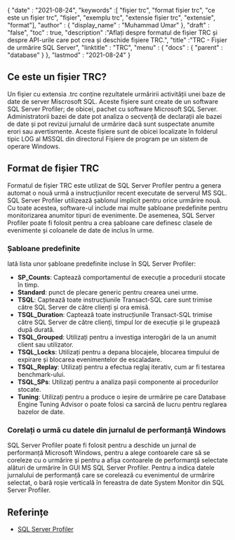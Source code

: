 {
  "date" : "2021-08-24",
  "keywords" :[ "fișier trc", "format fișier trc", "ce este un fișier trc", "fișier", "exemplu trc", "extensie fișier trc", "extensie", "format"],
  "author" : {
    "display_name" : "Muhammad Umar"
},
  "draft" : "false",
  "toc" : true,
  "description" :"Aflați despre formatul de fișier TRC și despre API-urile care pot crea și deschide fișiere TRC.",
  "title" :"TRC - Fișier de urmărire SQL Server",
  "linktitle" : "TRC",
  "menu" : {
    "docs" : {
      "parent" : "database"
}
},
  "lastmod" : "2021-08-24"
}

## Ce este un fișier TRC?
Un fișier cu extensia .trc conține rezultatele urmăririi activității unei baze de date de server Miscrosoft SQL. Aceste fișiere sunt create de un software SQL Server Profiler; de obicei, pachet cu software Microsoft SQL Server. Administratorii bazei de date pot analiza o secvență de declarații ale bazei de date și pot revizui jurnalul de urmărire dacă sunt suspectate anumite erori sau avertismente. Aceste fișiere sunt de obicei localizate în folderul tipic LOG al MSSQL din directorul Fișiere de program pe un sistem de operare Windows.

## Format de fișier TRC
Formatul de fișier TRC este utilizat de SQL Server Profiler pentru a genera automat o nouă urmă a instrucțiunilor recent executate de serverul MS SQL. SQL Server Profiler utilizează șablonul implicit pentru orice urmărire nouă. Cu toate acestea, software-ul include mai multe șabloane predefinite pentru monitorizarea anumitor tipuri de evenimente. De asemenea, SQL Server Profiler poate fi folosit pentru a crea șabloane care definesc clasele de evenimente și coloanele de date de inclus în urme.

### Șabloane predefinite
Iată lista unor șabloane predefinite incluse în SQL Server Profiler:
- **SP_Counts**: Captează comportamentul de execuție a procedurii stocate în timp.
- **Standard**: punct de plecare generic pentru crearea unei urme.
- **TSQL**: Captează toate instrucțiunile Transact-SQL care sunt trimise către SQL Server de către clienți și ora emisă.
- **TSQL_Duration**: Captează toate instrucțiunile Transact-SQL trimise către SQL Server de către clienți, timpul lor de execuție și le grupează după durată.
- **TSQL_Grouped**: Utilizați pentru a investiga interogări de la un anumit client sau utilizator.
- **TSQL_Locks**: Utilizați pentru a depana blocajele, blocarea timpului de expirare și blocarea evenimentelor de escaladare.
- **TSQL_Replay**: Utilizați pentru a efectua reglaj iterativ, cum ar fi testarea benchmark-ului.
- **TSQL_SPs**: Utilizați pentru a analiza pașii componente ai procedurilor stocate.
- **Tuning**: Utilizați pentru a produce o ieșire de urmărire pe care Database Engine Tuning Advisor o poate folosi ca sarcină de lucru pentru reglarea bazelor de date.
### Corelați o urmă cu datele din jurnalul de performanță Windows
SQL Server Profiler poate fi folosit pentru a deschide un jurnal de performanță Microsoft Windows, pentru a alege contoarele care să se coreleze cu o urmărire și pentru a afișa contoarele de performanță selectate alături de urmărire în GUI MS SQL Server Profiler. Pentru a indica datele jurnalului de performanță care se corelează cu evenimentul de urmărire selectat, o bară roșie verticală în fereastra de date System Monitor din SQL Server Profiler.


## Referințe ##

* [SQL Server Profiler](https://learn.microsoft.com/en-us/sql/tools/sql-server-profiler/sql-server-profiler?view=sql-server-ver15)

